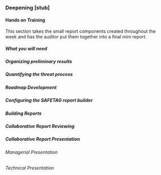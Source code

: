 ### Deepening [stub]

<?This is the the hands-on segment of a session. The deepening will consist of a live experiment with a tool using existing data that has been already parsed, unparsed data, and an oppourtunity to capture live data from a static target and the housing training organization using the tool.?>

#### Hands on Training

<?Hands-on training on various components of the tool. This will be a moderately collaborative segment where the trainees will have documentation and be encouraged to explore the tool.?>

This section takes the small report components created throughout the week and has the auditor put them together into a final *mini* report.


##### What you will need

##### Organizing preliminary results

##### Quantifying the threat process

##### Roadmap Development

##### Configuring the SAFETAG report builder

##### Building Reports

##### Collaborative Report Reviewing

##### Collaborative Report Presentation

###### Managerial Presentation

###### Technical Presentation
